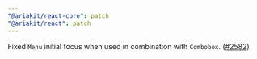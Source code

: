 ```yaml
---
"@ariakit/react-core": patch
"@ariakit/react": patch
---
```


Fixed `Menu` initial focus when used in combination with `Combobox`. ([#2582](https://github.com/ariakit/ariakit/pull/2582))
